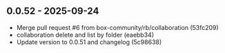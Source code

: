 ## 0.0.52 - 2025-09-24

* Merge pull request #6 from box-community/rb/collaboration (53fc209)
* collaboration delete and list by folder (eaebb34)
* Update version to 0.0.51 and changelog (5c98638)